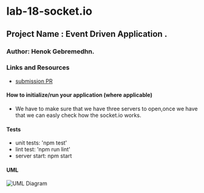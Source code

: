 # lab-18-socket.io

## Project Name : Event Driven Application .

### Author: Henok Gebremedhn.

### Links and Resources

- [submission PR](https://github.com/henok-401-javascript/lab-18-socket.io/pull/3)

#### How to initialize/run your application (where applicable)

- We have to make sure that we have three servers to open,once we have that we can easly check how the socket.io works.



#### Tests

- unit tests: 'npm test'
- lint test: 'npm run lint'
- server start: npm start

#### UML

![UML Diagram](git)
